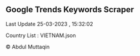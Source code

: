 

## Google Trends Keywords Scraper 
 
Last Update 25-03-2023 , 15:32:02

Country List :
VIETNAM.json



© Abdul Muttaqin 
